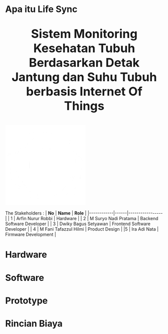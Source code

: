 # Apa itu Life Sync
<p align="center" style="font-size:38px"><strong>Sistem Monitoring Kesehatan Tubuh Berdasarkan Detak Jantung dan Suhu Tubuh berbasis Internet Of Things</strong></p>

![Devour](https://github.com/suryoknadi/life-sync/raw/main/Devour.jpg)

The Stakeholders :
| **No**       | **Name**  | **Role**      |
|------------|------|-----------------|
| 1      | Arfin Nurur Robbi   | Hardware        |
| 2        | M Suryo Nadi Pratama   | Backend Software Developer        |
| 3    | Dwiky Bagus Setyawan   | Frontend Software Developer       |
| 4 | M Fani Tafazzul Hilmi | Product Design |
|5 | Ira Adi Nata | Firmware Development |

# Hardware

# Software

# Prototype

# Rincian Biaya
